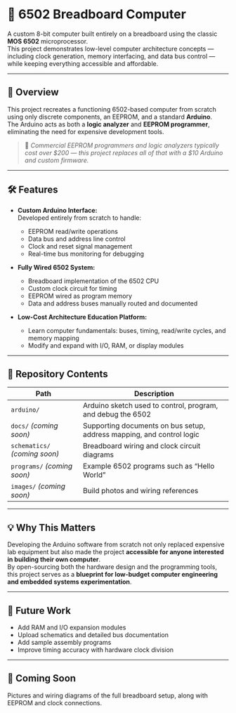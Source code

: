 # 🧠 6502 Breadboard Computer

A custom 8-bit computer built entirely on a breadboard using the classic **MOS 6502** microprocessor.  
This project demonstrates low-level computer architecture concepts — including clock generation, memory interfacing, and data bus control — while keeping everything accessible and affordable.

---

## 🚀 Overview

This project recreates a functioning 6502-based computer from scratch using only discrete components, an EEPROM, and a standard **Arduino**.  
The Arduino acts as both a **logic analyzer** and **EEPROM programmer**, eliminating the need for expensive development tools.  

> 🧩 *Commercial EEPROM programmers and logic analyzers typically cost over $200 — this project replaces all of that with a $10 Arduino and custom firmware.*

---

## 🛠 Features

- **Custom Arduino Interface:**  
  Developed entirely from scratch to handle:
  - EEPROM read/write operations  
  - Data bus and address line control  
  - Clock and reset signal management  
  - Real-time bus monitoring for debugging  

- **Fully Wired 6502 System:**  
  - Breadboard implementation of the 6502 CPU  
  - Custom clock circuit for timing  
  - EEPROM wired as program memory  
  - Data and address buses manually routed and documented  

- **Low-Cost Architecture Education Platform:**  
  - Learn computer fundamentals: buses, timing, read/write cycles, and memory mapping  
  - Modify and expand with I/O, RAM, or display modules  

---

## 📂 Repository Contents

| Path | Description |
|------|--------------|
| `arduino/` | Arduino sketch used to control, program, and debug the 6502 |
| `docs/` *(coming soon)* | Supporting documents on bus setup, address mapping, and control logic |
| `schematics/` *(coming soon)* | Breadboard wiring and clock circuit diagrams |
| `programs/` *(coming soon)* | Example 6502 programs such as “Hello World” |
| `images/` *(coming soon)* | Build photos and wiring references |

---

## 💡 Why This Matters

Developing the Arduino software from scratch not only replaced expensive lab equipment but also made the project **accessible for anyone interested in building their own computer**.  
By open-sourcing both the hardware design and the programming tools, this project serves as a **blueprint for low-budget computer engineering and embedded systems experimentation**.

---

## 🔧 Future Work

- Add RAM and I/O expansion modules  
- Upload schematics and detailed bus documentation  
- Add sample assembly programs  
- Improve timing accuracy with hardware clock division  

---

## 📸 Coming Soon
Pictures and wiring diagrams of the full breadboard setup, along with EEPROM and clock connections.
